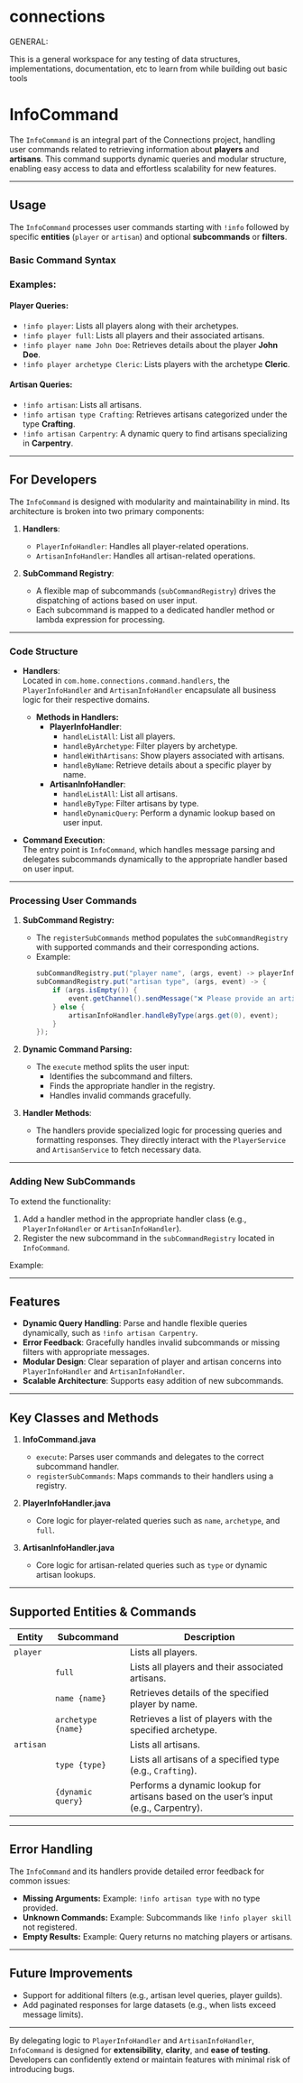 # connections

GENERAL:

This is a general workspace for any testing of data structures, implementations, documentation, etc to learn from while building out basic tools

# InfoCommand

The `InfoCommand` is an integral part of the Connections project, handling user commands related to retrieving information about **players** and **artisans**. This command supports dynamic queries and modular structure, enabling easy access to data and effortless scalability for new features.

---

## **Usage**

The `InfoCommand` processes user commands starting with `!info` followed by specific **entities** (`player` or `artisan`) and optional **subcommands** or **filters**.

### **Basic Command Syntax**

### **Examples:**

#### **Player Queries:**
- `!info player`: Lists all players along with their archetypes.
- `!info player full`: Lists all players and their associated artisans.
- `!info player name John Doe`: Retrieves details about the player **John Doe**.
- `!info player archetype Cleric`: Lists players with the archetype **Cleric**.

#### **Artisan Queries:**
- `!info artisan`: Lists all artisans.
- `!info artisan type Crafting`: Retrieves artisans categorized under the type **Crafting**.
- `!info artisan Carpentry`: A dynamic query to find artisans specializing in **Carpentry**.

---

## **For Developers**

The `InfoCommand` is designed with modularity and maintainability in mind. Its architecture is broken into two primary components:

1. **Handlers**:
    - `PlayerInfoHandler`: Handles all player-related operations.
    - `ArtisanInfoHandler`: Handles all artisan-related operations.

2. **SubCommand Registry**:
    - A flexible map of subcommands (`subCommandRegistry`) drives the dispatching of actions based on user input.
    - Each subcommand is mapped to a dedicated handler method or lambda expression for processing.

---

### **Code Structure**

- **Handlers**:  
  Located in `com.home.connections.command.handlers`, the `PlayerInfoHandler` and `ArtisanInfoHandler` encapsulate all business logic for their respective domains.

    - **Methods in Handlers:**
        - **PlayerInfoHandler**:
            - `handleListAll`: List all players.
            - `handleByArchetype`: Filter players by archetype.
            - `handleWithArtisans`: Show players associated with artisans.
            - `handleByName`: Retrieve details about a specific player by name.
        - **ArtisanInfoHandler**:
            - `handleListAll`: List all artisans.
            - `handleByType`: Filter artisans by type.
            - `handleDynamicQuery`: Perform a dynamic lookup based on user input.

- **Command Execution**:  
  The entry point is `InfoCommand`, which handles message parsing and delegates subcommands dynamically to the appropriate handler based on user input.

---

### **Processing User Commands**

1. **SubCommand Registry:**
    - The `registerSubCommands` method populates the `subCommandRegistry` with supported commands and their corresponding actions.
    - Example:
      ```java
      subCommandRegistry.put("player name", (args, event) -> playerInfoHandler.handleByName(String.join(" ", args), event));
      subCommandRegistry.put("artisan type", (args, event) -> {
          if (args.isEmpty()) {
              event.getChannel().sendMessage("❌ Please provide an artisan type.").queue();
          } else {
              artisanInfoHandler.handleByType(args.get(0), event);
          }
      });
      ```

2. **Dynamic Command Parsing:**
    - The `execute` method splits the user input:
        - Identifies the subcommand and filters.
        - Finds the appropriate handler in the registry.
        - Handles invalid commands gracefully.

3. **Handler Methods**:
    - The handlers provide specialized logic for processing queries and formatting responses. They directly interact with the `PlayerService` and `ArtisanService` to fetch necessary data.

---

### **Adding New SubCommands**

To extend the functionality:
1. Add a handler method in the appropriate handler class (e.g., `PlayerInfoHandler` or `ArtisanInfoHandler`).
2. Register the new subcommand in the `subCommandRegistry` located in `InfoCommand`.

Example:

---

## **Features**

- **Dynamic Query Handling**: Parse and handle flexible queries dynamically, such as `!info artisan Carpentry`.
- **Error Feedback**: Gracefully handles invalid subcommands or missing filters with appropriate messages.
- **Modular Design**: Clear separation of player and artisan concerns into `PlayerInfoHandler` and `ArtisanInfoHandler`.
- **Scalable Architecture**: Supports easy addition of new subcommands.

---

## **Key Classes and Methods**

1. **InfoCommand.java**
    - `execute`: Parses user commands and delegates to the correct subcommand handler.
    - `registerSubCommands`: Maps commands to their handlers using a registry.

2. **PlayerInfoHandler.java**
    - Core logic for player-related queries such as `name`, `archetype`, and `full`.

3. **ArtisanInfoHandler.java**
    - Core logic for artisan-related queries such as `type` or dynamic artisan lookups.

---

## **Supported Entities & Commands**

| **Entity** | **Subcommand**             | **Description**                                                                 |
|------------|----------------------------|---------------------------------------------------------------------------------|
| `player`   |                            | Lists all players.                                                             |
|            | `full`                     | Lists all players and their associated artisans.                               |
|            | `name {name}`              | Retrieves details of the specified player by name.                             |
|            | `archetype {name}`         | Retrieves a list of players with the specified archetype.                      |
| `artisan`  |                            | Lists all artisans.                                                            |
|            | `type {type}`              | Lists all artisans of a specified type (e.g., `Crafting`).                     |
|            | `{dynamic query}`          | Performs a dynamic lookup for artisans based on the user’s input (e.g., Carpentry). |

---

## **Error Handling**

The `InfoCommand` and its handlers provide detailed error feedback for common issues:
- **Missing Arguments:** Example: `!info artisan type` with no type provided.
- **Unknown Commands:** Example: Subcommands like `!info player skill` not registered.
- **Empty Results:** Example: Query returns no matching players or artisans.

---

## **Future Improvements**

- Support for additional filters (e.g., artisan level queries, player guilds).
- Add paginated responses for large datasets (e.g., when lists exceed message limits).

---

By delegating logic to `PlayerInfoHandler` and `ArtisanInfoHandler`, `InfoCommand` is designed for **extensibility**, **clarity**, and **ease of testing**. Developers can confidently extend or maintain features with minimal risk of introducing bugs.
